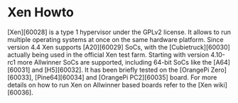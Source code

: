 # Xen Howto
[Xen][60028] is a type 1 hypervisor under the GPLv2 license. It allows to run multiple operating systems at once on the same hardware platform. Since version 4.4 Xen supports [A20][60029] SoCs, with the [Cubietruck][60030] actually being used in the official Xen test farm. 
Starting with version 4.10-rc1 more Allwinner SoCs are supported, including 64-bit SoCs like the [A64][60031] and [H5][60032]. It has been briefly tested on the [OrangePi Zero][60033], [Pine64][60034] and [OrangePi PC2][60035] board. For more details on how to run Xen on Allwinner based boards refer to the [Xen wiki][60036].
